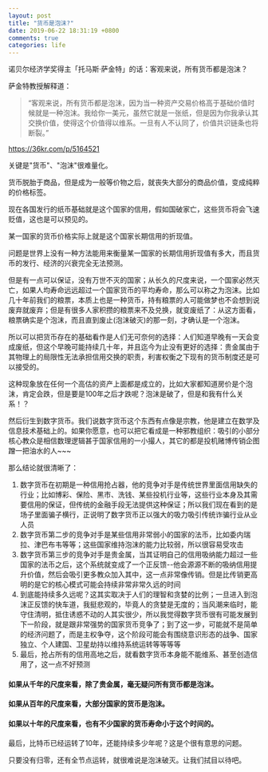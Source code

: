 ```yaml
---
layout: post
title: "货币是泡沫?"
date: 2019-06-22 18:31:19 +0800
comments: true
categories: life
---
```


诺贝尔经济学奖得主「托马斯·萨金特」的话：客观来说，所有货币都是泡沫？

萨金特教授解释道：

> “客观来说，所有货币都是泡沫，因为当一种资产交易价格高于基础价值时候就是一种泡沫。我给你一美元，虽然它就是一张纸，但是因为你我承认其交换价值，使得这个价值得以维系。一旦有人不认同了，价值共识链条也将断裂。”

https://36kr.com/p/5164521

<!-- more -->

关键是"货币"、"泡沫"很难量化。

货币脱胎于商品，但是成为一般等价物之后，就丧失大部分的商品价值，变成纯粹的价格标签。

现在各国发行的纸币基础就是这个国家的信用，假如国破家亡，这些货币将会飞速贬值，这也是可以预见的。

某一国家的货币价格实际上就是这个国家长期信用的折现值。

问题是世界上没有一种方法能用来衡量某一国家的长期信用折现值有多大，而且货币的发行、经济的兴衰完全无法预测。


但是有一点可以保证，没有万世不灭的国家；从长久的尺度来说，一个国家必然灭亡，如果人均寿命远远超过一个国家货币的平均寿命，那么可以称之为泡沫。比如几十年前我们的粮票，本质上也是一种货币，持有粮票的人可能做梦也不会想到说废弃就废弃；但是有很多人家积攒的粮票来不及兑换，就变废纸了：从这方面看，粮票确实是个泡沫，而且直到废止(泡沫破灭)的那一刻，才确认是一个泡沫。


所以可以把货币存在的基础看作是人们无可奈何的选择：人们知道早晚有一天会变成废纸，但这个早晚可能持续几十年，并且迄今为止没有更好的选择：贵金属由于其物理上的局限性无法承担信用交换的职责，利害权衡之下现有的货币制度还是可以接受的。


这种现象放在任何一个高估的资产上面都是成立的，比如大家都知道房价是个泡沫，肯定会跌，但是要是100年之后才跌呢？泡沫是破了，但是和我有什么关系！？


然后衍生到数字货币。我们说数字货币这个东西有点像是宗教，他是建立在数学及信息技术基础上的。如果你愿意，也可以把它看成是一种邪教组织：吸引的小部分核心教众是相信数理逻辑甚于国家信用的一小撮人，其它的都是投机赌博传销企图蹭一把油水的人~~~


那么结论就很清晰了：

1. 数字货币在初期是一种信用抢占器，他的竞争对手是传统世界里面信用缺失的行业；比如博彩、保险、黑市、洗钱、某些投机行业等，这些行业本身及其需要信用的保证，但传统的金融手段无法提供这种保证；所以我们现在看到的是场子里面骗子横行，正说明了数字货币正以强大的吸力吸引传统诈骗行业从业人员
2. 数字货币第二步的竞争对手是某些信用非常弱小的国家的法币，比如委内瑞拉、津巴布韦等等；这些国家维持泡沫的能力比较弱，所以很容易受攻击
3. 数字货币第三步的竞争对手是贵金属，当其证明自己的信用吸纳能力超过一些国家的法币之后，这个系统就变成了一个正反馈--他会源源不断的吸纳信用提升价值，然后会吸引更多教众加入其中，这一点非常像传销。但是比传销更高明的是它的核心模式可能会持续非常非常久远的时间
4. 到底能持续多久远呢？这其实取决于人们的理智和贪婪的比例；一旦进入到泡沫正反馈的快车道，我挺悲观的，毕竟人的贪婪是无度的；当风潮来临时，能守住清明，抵住诱惑不动的人其实很少，所以我觉得数字货币很有可能发展到下一阶段，就是跟非常强势的国家货币竞争了；到了这一步，可能就不是简单的经济问题了，而是主权争夺，这个阶段可能会有围绕意识形态的战争、国家独立、个人建国、卫星劫持以维持系统运转等等等等
5. 最后，抢占所有的信用高地之后，就看数字货币本身能不能维系、甚至创造信用了，这一点不好预测

#### 如果从千年的尺度来看，除了贵金属，毫无疑问所有货币都是泡沫。

#### 如果从百年的尺度来看，大部分国家的货币是泡沫。

#### 如果以十年的尺度来看，也有不少国家的货币寿命小于这个时间的。

最后，比特币已经运转了10年，还能持续多少年呢？这是个很有意思的问题。

只要没有归零，还有全节点运转，就很难说是泡沫破灭。让我们拭目以待吧。
